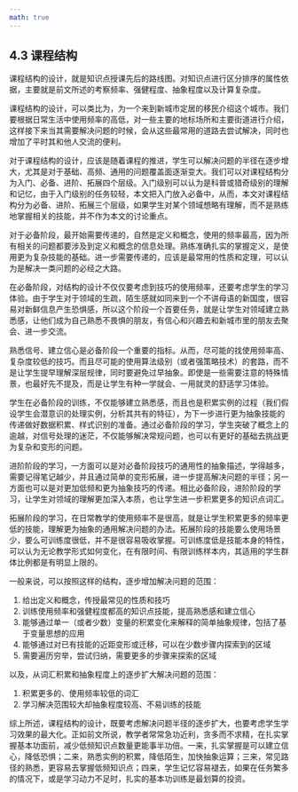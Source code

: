 ```yaml
---
math: true
---
```


## 4.3 课程结构

课程结构的设计，就是知识点授课先后的路线图。对知识点进行区分排序的属性依据，主要就是前文所述的考察频率、强健程度、抽象程度以及计算复杂度。

课程结构的设计，可以类比为，为一个来到新城市定居的移民介绍这个城市。我们要根据日常生活中使用频率的高低，对一些主要的地标场所和主要街道进行介绍，这样接下来当其需要解决问题的时候，会从这些最常用的道路去尝试解决，同时也增加了平时其和他人交流的便利。

对于课程结构的设计，应该是随着课程的推进，学生可以解决问题的半径在逐步增大，尤其是对于基础、高频、通用的问题覆盖面逐渐变大。我们可以对课程结构分为入门、必备、进阶、拓展四个层级。入门级别可以认为是科普或猎奇级别的理解和记忆，由于入门级别的任务较轻，本文把入门放入必备中，从而，本文对课程结构分为必备、进阶、拓展三个层级，如果学生对某个领域想略有理解，而不是熟练地掌握相关的技能，并不作为本文的讨论重点。

对于必备阶段，最开始需要传递的，自然是定义和概念，使用的频率最高，因为所有相关的问题都要涉及到定义和概念的信息处理。熟练准确扎实的掌握定义，是使用更为复杂技能的基础。进一步需要传递的，应该是最常用的性质和定理，可以认为是解决一类问题的必经之大路。

在必备阶段，对结构的设计不仅仅要考虑到技巧的使用频率，还要考虑学生的学习体验。由于学生对于领域的生疏，陌生感就如同来到一个不讲母语的新国度，很容易对新鲜信息产生恐惧感，所以这个阶段一个首要任务，就是让学生对领域建立熟悉感，让他们成为自己熟悉不畏惧的朋友，有信心和兴趣去和新城市里的朋友去聚会、进一步交流。

熟悉信号、建立信心是必备阶段一个重要的指标。从而，尽可能的找使用频率高、复杂度较低的技巧。而且尽可能的使用算法级别（或者强策略技术）的套路，而不是让学生提早理解深层规律，同时要避免过早抽象。即使是一些需要注意的特殊情景，也最好先不提及，而是让学生有种一学就会、一用就灵的舒适学习体验。

学生在必备阶段的训练，不仅能够建立熟悉感，而且也是积累实例的过程（我们假设学生会潜意识的处理实例，分析其共有的特征），为下一步进行更为抽象技能的传递做好数据积累、样式识别的准备。通过必备阶段的学习，学生突破了概念上的逾越，对信号处理的迷茫，不仅能够解决常规问题，也可以有更好的基础去挑战更为复杂和变形的问题。

进阶阶段的学习，一方面可以是对必备阶段技巧的通用性的抽象描述，学得越多，需要记得笔记越少，并且通过简单的变形拓展，进一步提高解决问题的半径；另一方面也可以是对更加低频和更为抽象技巧的传递。相比必备阶段，进阶阶段的学习，让学生对领域的理解更加深入本质，也让学生进一步积累更多的知识点词汇。

拓展阶段的学习，在日常教学的使用频率不是很高，就是让学生积累更多的频率更低的技能，理解更为抽象的通用解决问题的办法。拓展阶段的技能要么使用场景少，要么可训练度很低，并不是很容易吸收掌握。可训练度低是技能本身的特性，可以认为无论教学形式如何变化，在有限时间、有限训练样本内，其适用的学生群体比例都是有明显上限的。

一般来说，可以按照这样的结构，逐步增加解决问题的范围：

1. 给出定义和概念，传授最常见的性质和技巧
1. 训练使用频率和强健程度都高的知识点技能，提高熟悉感和建立信心
1. 能够通过单一（或者少数）变量的积累变化来解释的简单抽象规律，包括了基于变量思想的应用
1. 能够通过对已有技能的近距变形或迁移，可以在少数步骤内探索到的区域
1. 需要遍历穷举，尝试归纳，需要更多的步骤来探索的区域

以及，从词汇积累和抽象程度上的逐步扩大解决问题的范围：

1. 积累更多的、使用频率较低的词汇
1. 学习解决范围较大却抽象程度较高、不易训练的技能

综上所述，课程结构的设计，既要考虑解决问题半径的逐步扩大，也要考虑学生学习效果的最大化。正如前文所说，教学者常常急功近利，贪多而不求精，在扎实掌握基本功面前，减少低频知识点数量更能事半功倍。一来，扎实掌握是可以建立信心，降低恐惧；二来，熟悉实例的积累，降低陌生，加快抽象运算；三来，常见路径的熟悉，更容易去掌握低频知识点；四来，学生记忆容易褪去，如果在任务繁多的情况下，或是学习动力不足时，扎实的基本功训练是最划算的投资。